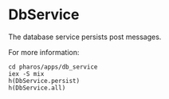 # DbService

The database service persists post messages.

For more information:

```
cd pharos/apps/db_service
iex -S mix
h(DbService.persist)
h(DbService.all)
```
